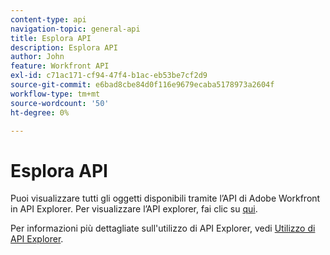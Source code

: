 ```yaml
---
content-type: api
navigation-topic: general-api
title: Esplora API
description: Esplora API
author: John
feature: Workfront API
exl-id: c71ac171-cf94-47f4-b1ac-eb53be7cf2d9
source-git-commit: e6bad8cbe84d0f116e9679ecaba5178973a2604f
workflow-type: tm+mt
source-wordcount: '50'
ht-degree: 0%

---
```



# Esplora API

Puoi visualizzare tutti gli oggetti disponibili tramite l’API di Adobe Workfront in API Explorer. Per visualizzare l’API explorer, fai clic su [qui](https://one.workfront.com/s/api-explorer).

Per informazioni più dettagliate sull&#39;utilizzo di API Explorer, vedi [Utilizzo di API Explorer](../../wf-api/general/using-api-explorer.md).
